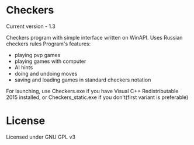 # Checkers

Current version - 1.3

Checkers program with simple interface written on WinAPI. Uses Russian checkers rules
Program's features:
- playing pvp games
- playing games with computer
- AI hints
- doing and undoing moves
- saving and loading games in standard checkers notation

For launching, use Checkers.exe if you have Visual C++ Redistributable 2015 installed, or Checkers_static.exe if you don't(first variant is preferable)

# License

Licensed under GNU GPL v3

